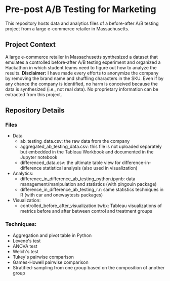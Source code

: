 # Pre-post A/B Testing for Marketing
This repository hosts data and analytics files of a before-after A/B testing project from a large e-commerce retailer in Massachusetts.

## Project Context
A large e-commerce retailer in Massachusetts synthesized a dataset that emulates a controlled before-after A/B testing experiment and organized a Hackathon in which student teams need to figure out how to analyze the results.
__Disclaimer:__ I have made every efforts to anonymize the company by removing the brand name and shuffling characters in the SKU. Even if by any chance the company is identified, no harm is conceived because the data is synthesized (i.e., not real data). No proprietary information can be extracted from this project.

## Repository Details
### Files
- Data
  - ab_testing_data.csv: the raw data from the company
  - aggregated_ab_testing_data.csv: this file is not uploaded separately but embedded in the Tableau Workbook and documented in the Jupyter notebook
  - differenced_data.csv: the ultimate table view for difference-in-difference statistical analysis (also used in visualization)
- Analytics:
  - difference_in_difference_ab_testing_python.ipynb: data management/manipulation and statistics (with pingouin package)
  - difference_in_difference_ab_testing_r.r: same statistics techniques in R (with car and onewaytests packages)
- Visualization:
  - controlled_before_after_visualization.twbx: Tableau visualizations of metrics before and after between control and treatment groups

### Techniques:
- Aggregation and pivot table in Python
- Levene's test
- ANOVA test
- Welch's test
- Tukey's pairwise comparison
- Games-Howell pairwise comparison
- Stratified-sampling from one group based on the composition of another group
